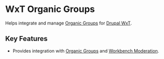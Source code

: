 WxT Organic Groups
==================
Helps integrate and manage [Organic Groups][organicgroups] for [Drupal WxT][drupalwxt].

Key Features
------------

* Provides integration with [Organic Groups][organicgroups] and [Workbench Moderation][workbench_moderation].


<!-- Links Referenced -->

[drupalwxt]:                  http://www.drupal.org/project/wetkit
[organicgroups]:              http://www.drupal.org/project/og
[workbench_moderation]:       http://www.drupal.org/project/workbench_moderation
